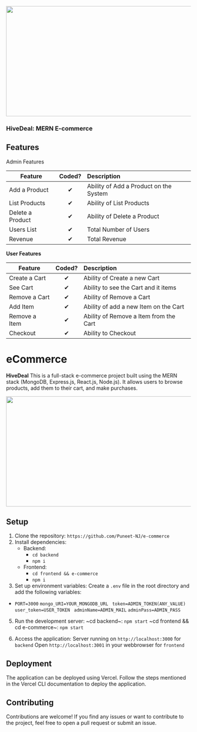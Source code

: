
<img src="https://github.com/SadanandMiskin/e-commerce/assets/119523972/91bdab78-d822-48de-99b3-ee40c955e7e3" width="700" height="300">

### HiveDeal: MERN E-commerce


## Features

<p>Admin Features</p> 

| Feature  |  Coded?       | Description  |
|----------|:-------------:|:-------------|
| Add a Product | &#10004; | Ability of Add a Product on the System |
| List Products | &#10004; | Ability of List Products |
| Delete a Product | &#10004; | Ability of Delete a Product |
| Users List | &#10004; | Total Number of Users |
| Revenue | &#10004; | Total Revenue |

<b>User Features</b>

| Feature  |  Coded?       | Description  |
|----------|:-------------:|:-------------|
| Create a Cart | &#10004; | Ability of Create a new Cart |
| See Cart | &#10004; | Ability to see the Cart and it items |
| Remove a Cart | &#10004; | Ability of Remove a Cart |
| Add Item | &#10004; | Ability of add a new Item on the Cart |
| Remove a Item | &#10004; | Ability of Remove a Item from the Cart |
| Checkout | &#10004; | Ability to Checkout |

# eCommerce

**HiveDeal** 
This is a full-stack e-commerce project built using the MERN stack (MongoDB, Express.js, React.js, Node.js). It allows users to browse products, add them to their cart, and make purchases.

<img src="https://github.com/SadanandMiskin/e-commerce/assets/119523972/28eb14ad-f915-41a8-8883-49b9b51985fb" width="1000" height="300">


## Setup

1. Clone the repository: `https://github.com/Puneet-NJ/e-commerce`
2. Install dependencies:
    - Backend: 
        - `cd backend`
        - `npm i`
    - Frontend: 
        - `cd frontend && e-commerce`
        - `npm i`
3. Set up environment variables:
Create a `.env` file in the root directory and add the following variables:
- ``` PORT=3000 ```
```mongo_URI=YOUR_MONGODB_URL ```
```token=ADMIN_TOKEN(ANY_VALUE)```
```user_token=USER_TOKEN```
``` adminName=ADMIN_MAIL``` 
```adminPass=ADMIN_PASS ```

5. Run the development server:
~cd backend~: `npm start`
~cd frontend && cd e-commerce~: `npm start`

6. Access the application:
Server running on `http://localhost:3000` for `backend`
Open `http://localhost:3001` in your webbrowser for `frontend`

## Deployment

The application can be deployed using Vercel. Follow the steps mentioned in the Vercel CLI documentation to deploy the application.

## Contributing

Contributions are welcome! If you find any issues or want to contribute to the project, feel free to open a pull request or submit an issue.
